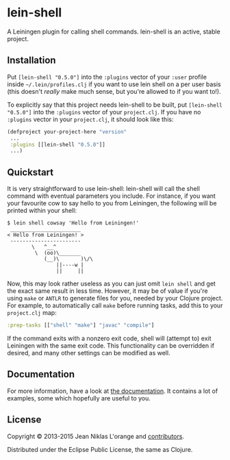 # lein-shell

A Leiningen plugin for calling shell commands. lein-shell is an active, stable
project.

## Installation

Put `[lein-shell "0.5.0"]` into the `:plugins` vector of your `:user` profile
inside `~/.lein/profiles.clj` if you want to use lein shell on a per user basis
(this doesn't *really* make much sense, but you're allowed to if you want to!).

To explicitly say that this project needs lein-shell to be built, put
`[lein-shell "0.5.0"]` into the `:plugins` vector of your `project.clj`. If you
have no `:plugins` vector in your `project.clj`, it should look like this:

```clj
(defproject your-project-here "version"
 ...
 :plugins [[lein-shell "0.5.0"]]
 ...)
```

## Quickstart

It is very straightforward to use lein-shell: lein-shell will call the shell
command with eventual parameters you include. For instance, if you want your
favourite cow to say hello to you from Leiningen, the following will be printed
within your shell:

    $ lein shell cowsay 'Hello from Leiningen!'
	 _______________________
    < Hello from Leiningen! >
     -----------------------
            \   ^__^
             \  (oo)\_______
                (__)\       )\/\
                    ||----w |
                    ||     ||

Now, this may look rather useless as you can just omit `lein shell` and get the
exact same result in less time. However, it may be of value if you're using
`make` or `ANTLR` to generate files for you, needed by your Clojure project. For
example, to automatically call `make` before running tasks, add this to your
`project.clj` map:

```clj
:prep-tasks [["shell" "make"] "javac" "compile"]
```

If the command exits with a nonzero exit code, shell will (attempt to) exit
Leiningen with the same exit code. This functionality can be overridden if
desired, and many other settings can be modified as well.

## Documentation

For more information, have a look at [the documentation][documentation]. It
contains a lot of examples, some which hopefully are useful to you.

[documentation]: https://github.com/hyPiRion/lein-shell/blob/stable/doc/DOCUMENTATION.md

## License

Copyright © 2013-2015 Jean Niklas L'orange and [contributors][].

[contributors]: https://github.com/hyPiRion/lein-shell/contributors

Distributed under the Eclipse Public License, the same as Clojure.
